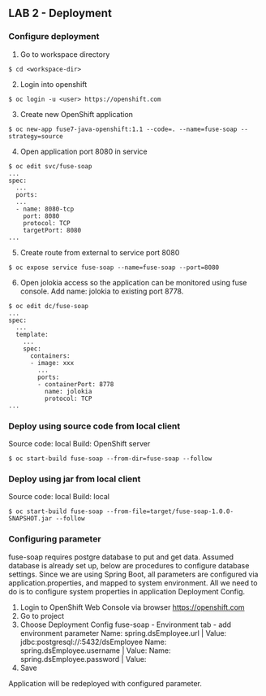 
## LAB 2 - Deployment

### Configure deployment

1. Go to workspace directory
```
$ cd <workspace-dir>
```
2. Login into openshift
```
$ oc login -u <user> https://openshift.com
```
3. Create new OpenShift application
```
$ oc new-app fuse7-java-openshift:1.1 --code=. --name=fuse-soap --strategy=source
```
4. Open application port 8080 in service
```
$ oc edit svc/fuse-soap
...
spec:
  ...
  ports:
  ...
  - name: 8080-tcp
    port: 8080
    protocol: TCP
    targetPort: 8080
...
```
5. Create route from external to service port 8080
```
$ oc expose service fuse-soap --name=fuse-soap --port=8080
```

6. Open jolokia access so the application can be monitored using fuse console. Add name: jolokia to existing port 8778.
```
$ oc edit dc/fuse-soap
...
spec:
  ...
  template:
    ...
    spec:
      containers:
      - image: xxx
        ...
        ports:
        - containerPort: 8778
          name: jolokia
          protocol: TCP
...
```

### Deploy using source code from local client
Source code: local
Build: OpenShift server
```
$ oc start-build fuse-soap --from-dir=fuse-soap --follow
```

### Deploy using jar from local client
Source code: local
Build: local
```
$ oc start-build fuse-soap --from-file=target/fuse-soap-1.0.0-SNAPSHOT.jar --follow
```

### Configuring parameter
fuse-soap requires postgre database to put and get data. Assumed database is already set up, below are procedures to configure database settings. Since we are using Spring Boot, all parameters are configured via application.properties, and mapped to system environment. All we need to do is to configure system properties in application Deployment Config.

1. Login to OpenShift Web Console via browser https://openshift.com
2. Go to project <project>
3. Choose Deployment Config fuse-soap - Environment tab - add environment parameter
  Name: spring.dsEmployee.url | Value: jdbc:postgresql://<host>:5432/dsEmployee
  Name: spring.dsEmployee.username | Value: <username>
  Name: spring.dsEmployee.password | Value: <password>
4. Save
  
Application will be redeployed with configured parameter.
